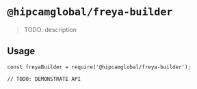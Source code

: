 # `@hipcamglobal/freya-builder`

> TODO: description

## Usage

```
const freyaBuilder = require('@hipcamglobal/freya-builder');

// TODO: DEMONSTRATE API
```
